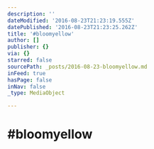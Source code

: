 ```yaml
---
description: ''
dateModified: '2016-08-23T21:23:19.555Z'
datePublished: '2016-08-23T21:23:25.262Z'
title: '#bloomyellow'
author: []
publisher: {}
via: {}
starred: false
sourcePath: _posts/2016-08-23-bloomyellow.md
inFeed: true
hasPage: false
inNav: false
_type: MediaObject

---
```

# \#bloomyellow